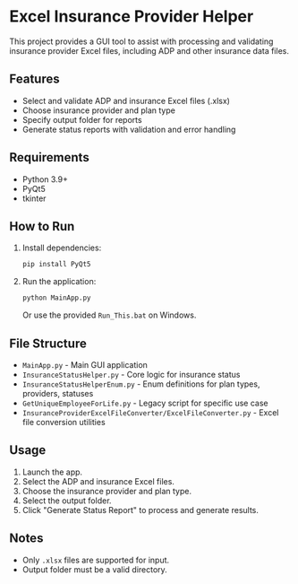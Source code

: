 # Excel Insurance Provider Helper

This project provides a GUI tool to assist with processing and validating insurance provider Excel files, including ADP and other insurance data files.

## Features
- Select and validate ADP and insurance Excel files (.xlsx)
- Choose insurance provider and plan type
- Specify output folder for reports
- Generate status reports with validation and error handling

## Requirements
- Python 3.9+
- PyQt5
- tkinter

## How to Run
1. Install dependencies:
   ```bash
   pip install PyQt5
   ```
2. Run the application:
   ```bash
   python MainApp.py
   ```
   Or use the provided `Run_This.bat` on Windows.

## File Structure
- `MainApp.py` - Main GUI application
- `InsuranceStatusHelper.py` - Core logic for insurance status
- `InsuranceStatusHelperEnum.py` - Enum definitions for plan types, providers, statuses
- `GetUniqueEmployeeForLife.py` - Legacy script for specific use case
- `InsuranceProviderExcelFileConverter/ExcelFileConverter.py` - Excel file conversion utilities

## Usage
1. Launch the app.
2. Select the ADP and insurance Excel files.
3. Choose the insurance provider and plan type.
4. Select the output folder.
5. Click "Generate Status Report" to process and generate results.

## Notes
- Only `.xlsx` files are supported for input.
- Output folder must be a valid directory.
